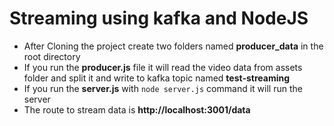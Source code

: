 # Streaming using kafka and NodeJS

 - After Cloning the project create two folders named **producer_data** in the root directory
 - If you run the **producer.js** file it will read the video data from assets folder and split it and write to kafka topic named **test-streaming**
 - If you run the **server.js** with `node server.js` command it will run the server
 - The route to stream data is **http://localhost:3001/data**
